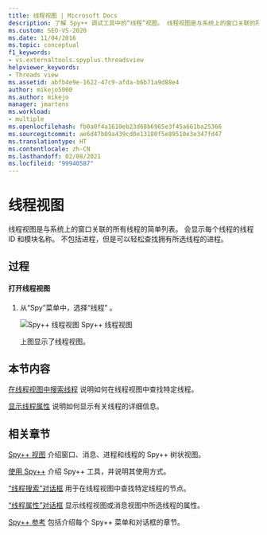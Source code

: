 ```yaml
---
title: 线程视图 | Microsoft Docs
description: 了解 Spy++ 调试工具中的“线程”视图。 线程视图是与系统上的窗口关联的所有线程的简单列表。
ms.custom: SEO-VS-2020
ms.date: 11/04/2016
ms.topic: conceptual
f1_keywords:
- vs.externaltools.spyplus.threadsview
helpviewer_keywords:
- Threads view
ms.assetid: abfb4e9e-1622-47c9-afda-b6b71a9d88e4
author: mikejo5000
ms.author: mikejo
manager: jmartens
ms.workload:
- multiple
ms.openlocfilehash: fb0a0f4a1610eb23d68b6965e3f45a661ba25366
ms.sourcegitcommit: ae6d47b09a439cd0e13180f5e89510e3e347fd47
ms.translationtype: HT
ms.contentlocale: zh-CN
ms.lasthandoff: 02/08/2021
ms.locfileid: "99940587"
---
```

# <a name="threads-view"></a>线程视图
线程视图是与系统上的窗口关联的所有线程的简单列表。 会显示每个线程的线程 ID 和模块名称。 不包括进程，但是可以轻松查找拥有所选线程的进程。

## <a name="procedures"></a>过程

#### <a name="to-open-the-threads-view"></a>打开线程视图

1. 从“Spy”菜单中，选择“线程” 。

   ![Spy++ 线程视图](../debugger/media/spy--_threads.png "Spy++_Threads") Spy++ 线程视图

   上图显示了线程视图。

## <a name="in-this-section"></a>本节内容
 [在线程视图中搜索线程](../debugger/how-to-search-for-a-thread-in-threads-view.md) 说明如何在线程视图中查找特定线程。

 [显示线程属性](../debugger/how-to-display-thread-properties.md) 说明如何显示有关线程的详细信息。

## <a name="related-sections"></a>相关章节
 [Spy++ 视图](../debugger/spy-increment-views.md) 介绍窗口、消息、进程和线程的 Spy++ 树状视图。

 [使用 Spy++](../debugger/using-spy-increment.md) 介绍 Spy++ 工具，并说明其使用方式。

 [“线程搜索”对话框](../debugger/thread-search-dialog-box.md) 用于在线程视图中查找特定线程的节点。

 [“线程属性”对话框](../debugger/message-properties-dialog-box.md) 显示线程视图或消息视图中所选线程的属性。

 [Spy++ 参考](../debugger/spy-increment-reference.md) 包括介绍每个 Spy++ 菜单和对话框的章节。